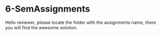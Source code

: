 # 6-SemAssignments
Hello reviewer, please locate the folder with the assignments name, there you will find the awesome solution.
